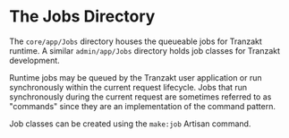 # The Jobs Directory
The `core/app/Jobs` directory houses the queueable jobs for Tranzakt runtime.
A similar `admin/app/Jobs` directory holds job classes for Tranzakt development.

Runtime jobs may be queued by the Tranzakt user application or
run synchronously within the current request lifecycle.
Jobs that run synchronously during the current request
are sometimes referred to as "commands"
since they are an implementation of the command pattern.

Job classes can be created using the `make:job` Artisan command.

